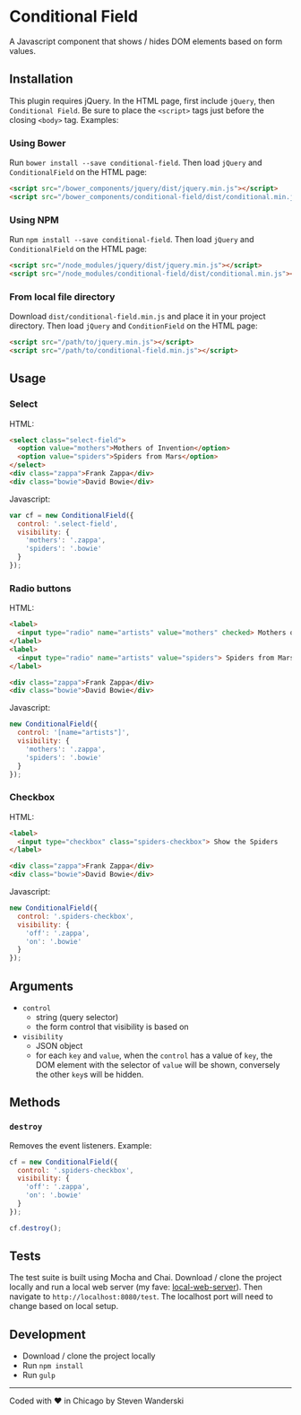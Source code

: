 # Conditional Field
A Javascript component that shows / hides DOM elements based on form values.

## Installation
This plugin requires jQuery. In the HTML page, first include `jQuery`, then `Conditional Field`.
Be sure to place the `<script>` tags just before the closing `<body>` tag. Examples:

### Using Bower
Run `bower install --save conditional-field`. Then load `jQuery` and `ConditionalField` on the HTML page:
```html
<script src="/bower_components/jquery/dist/jquery.min.js"></script>
<script src="/bower_components/conditional-field/dist/conditional.min.js"></script>
```

### Using NPM
Run `npm install --save conditional-field`. Then load `jQuery` and `ConditionalField` on the HTML page:
```html
<script src="/node_modules/jquery/dist/jquery.min.js"></script>
<script src="/node_modules/conditional-field/dist/conditional.min.js"></script>
```

### From local file directory
Download `dist/conditional-field.min.js` and place it in your project directory. Then load `jQuery` and `ConditionField` on the HTML page:
```html
<script src="/path/to/jquery.min.js"></script>
<script src="/path/to/conditional-field.min.js"></script>
```

## Usage

### Select

HTML:
```html
<select class="select-field">
  <option value="mothers">Mothers of Invention</option>
  <option value="spiders">Spiders from Mars</option>
</select>
<div class="zappa">Frank Zappa</div>
<div class="bowie">David Bowie</div>
```

Javascript:
```javascript
var cf = new ConditionalField({
  control: '.select-field',
  visibility: {
    'mothers': '.zappa',
    'spiders': '.bowie'
  }
});
```

### Radio buttons
HTML:
```html
<label>
  <input type="radio" name="artists" value="mothers" checked> Mothers of Invention
</label>
<label>
  <input type="radio" name="artists" value="spiders"> Spiders from Mars
</label>

<div class="zappa">Frank Zappa</div>
<div class="bowie">David Bowie</div>
```

Javascript:
```javascript
new ConditionalField({
  control: '[name="artists"]',
  visibility: {
    'mothers': '.zappa',
    'spiders': '.bowie'
  }
});
```

### Checkbox
HTML:
```html
<label>
  <input type="checkbox" class="spiders-checkbox"> Show the Spiders
</label>

<div class="zappa">Frank Zappa</div>
<div class="bowie">David Bowie</div>
```

Javascript:
```javascript
new ConditionalField({
  control: '.spiders-checkbox',
  visibility: {
    'off': '.zappa',
    'on': '.bowie'
  }
});
```

## Arguments
* `control`
    - string (query selector)
    - the form control that visibility is based on
* `visibility`
    - JSON object
    - for each `key` and `value`, when the `control` has a value of `key`, the DOM element with the selector of `value` will be shown, conversely the other `key`s will be hidden.

## Methods

### `destroy`
Removes the event listeners. Example:

```javascript
cf = new ConditionalField({
  control: '.spiders-checkbox',
  visibility: {
    'off': '.zappa',
    'on': '.bowie'
  }
});

cf.destroy();
```

## Tests

The test suite is built using Mocha and Chai. Download / clone the project locally and run a local web server (my fave: [local-web-server](https://www.npmjs.com/package/local-web-server)). Then navigate to `http://localhost:8080/test`. The localhost port will need to change based on local setup.

## Development

* Download / clone the project locally
* Run `npm install`
* Run `gulp`

---

Coded with &#9829; in Chicago by Steven Wanderski